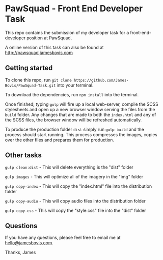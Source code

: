 # PawSquad - Front End Developer Task
This repo contains the submission of my developer task for a front-end-developer position at PawSquad.

A online version of this task can also be found at http://pawsquad.jamesbovis.com

## Getting started
To clone this repo, run ```git clone https://github.com/James-Bovis/PawSquad-Task.git``` into your terminal.

To download the dependencies, run ```npm install``` into the terminal.

Once finished, typing ```gulp``` will fire up a local web-server, compile the SCSS stylesheets and open up a new browser window serving the files from the ```build``` folder. Any changes that are made to both the ```index.html``` and any of the SCSS files, the browser window will be refreshed automatically.

To produce the production folder ```dist``` simply run ```gulp build``` and the process should start running. This process compresses the images, copies over the other files and prepares them for production.

## Other tasks
```gulp clean:dist``` - This will delete everything is the "dist" folder

```gulp images``` - This will optimize all of the imagery in the "img" folder

```gulp copy-index``` - This will copy the "index.html" file into the distribution folder

```gulp copy-audio``` - This will copy audio files into the distribution folder

```gulp copy-css``` - This will copy the "style.css" file into the "dist" folder

## Questions
If you have any questions, please feel free to email me at hello@jamesbovis.com.

Thanks,
James
